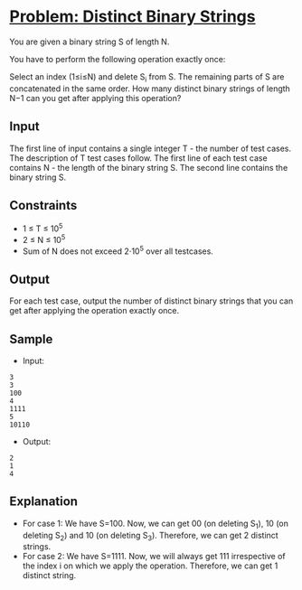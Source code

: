 # [Problem: Distinct Binary Strings](https://www.codechef.com/problems/BINSTRING)

You are given a binary string S of length N.

You have to perform the following operation exactly once:

Select an index (1≤i≤N) and delete S<sub>i</sub> from S. The remaining parts of S are concatenated in the same order.
How many distinct binary strings of length N−1 can you get after applying this operation?

## Input

The first line of input contains a single integer T - the number of test cases. The description of T test cases follow.
The first line of each test case contains N - the length of the binary string S.
The second line contains the binary string S.

## Constraints

- 1 ≤ T ≤ 10<sup>5</sup>
- 2 ≤ N ≤ 10<sup>5</sup>
- Sum of N does not exceed 2⋅10<sup>5</sup> over all testcases.

## Output

For each test case, output the number of distinct binary strings that you can get after applying the operation exactly once.

## Sample

- Input:
```
3
3
100
4
1111
5
10110
```

- Output:
```
2
1
4
```

## Explanation

- For case 1: We have S=100. Now, we can get 00 (on deleting S<sub>1</sub>), 10 (on deleting S<sub>2</sub>) and 10 (on deleting S<sub>3</sub>). Therefore, we can get 2 distinct strings.
- For case 2: We have S=1111. Now, we will always get 111 irrespective of the index i on which we apply the operation. Therefore, we can get 1 distinct string.
